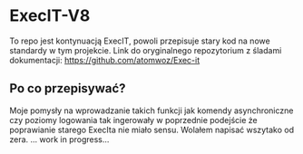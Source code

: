 # ExecIT-V8
To repo jest kontynuacją ExecIT, powoli przepisuje stary kod na nowe standardy w tym projekcie.
Link do oryginalnego repozytorium z śladami dokumentacji: https://github.com/atomwoz/Exec-it

## Po co przepisywać?
Moje pomysły na wprowadzanie takich funkcji jak komendy asynchroniczne czy poziomy logowania tak ingerowały w poprzednie podejście że poprawianie starego ExecIta nie miało sensu. Wolałem napisać wszytako od zera.
 ... work in progress...
